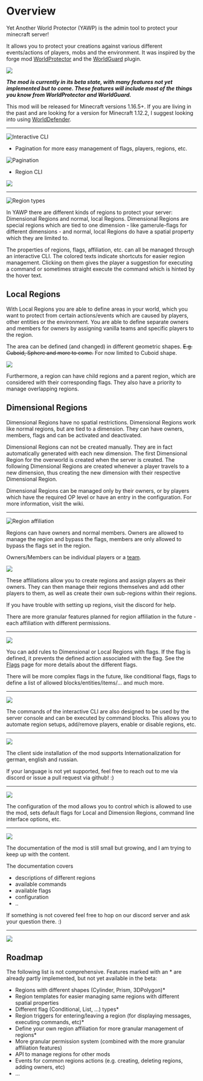 # Overview

Yet Another World Protector (YAWP) is the admin tool to protect your minecraft server!

It allows you to protect your creations against various different events/actions of players, mobs and the environment.
It was inspired by the forge mod [WorldProtector](https://www.curseforge.com/minecraft/mc-mods/worldprotector) and
the [WorldGuard](https://dev.bukkit.org/projects/worldguard) plugin.

![](https://raw.githubusercontent.com/Z0rdak/Yet-Another-World-Protector/1.16.x/web-resources/yawp-feature-1_m.png)

***The mod is currently in its beta state, with many features not yet implemented but to come. These features will
include most of the things you know from WorldProtector and WorldGuard.***

This mod will be released for Minecraft versions 1.16.5+. If you are living in the past and are looking for a version
for Minecraft 1.12.2, I suggest looking into
using [WorldDefender](https://www.curseforge.com/minecraft/mc-mods/world-defender).

___

![](https://raw.githubusercontent.com/Z0rdak/Yet-Another-World-Protector/1.16.x/web-resources/yawp-feature-2_m.png "Interactive CLI")

* Pagination for more easy management of flags, players, regions, etc.

![](https://raw.githubusercontent.com/Z0rdak/Yet-Another-World-Protector/1.16.x/web-resources/yawp-cli-pagination.png "Pagination")

* Region CLI

![](https://raw.githubusercontent.com/Z0rdak/Yet-Another-World-Protector/1.16.x/web-resources/local-interactive-cli-info.png)
___

![](https://raw.githubusercontent.com/Z0rdak/Yet-Another-World-Protector/1.16.x/web-resources/yawp-feature-3_m.png "Region types")

In YAWP there are different kinds of regions to protect your server: Dimensional Regions and normal, local Regions.
Dimensional Regions are special regions which are tied to one dimension - like gamerule-flags for different dimensions -
and normal, local Regions do have a spatial property which they are limited to.

The properties of regions, flags, affiliation, etc. can all be managed through an interactive CLI. The colored texts
indicate shortcuts for easier region management. Clicking on them gives the player a suggestion for executing a command
or sometimes straight execute the command which is hinted by the hover text.

## Local Regions

With Local Regions you are able to define areas in your world, which you want to protect from certain actions/events
which are caused by players, other entities or the environment. You are able to define separate owners and members for
owners by assigning vanilla teams and specific players to the region.

The area can be defined (and changed) in different geometric shapes. ~~E.g. Cuboid, Sphere and more to come.~~ For now
limited to Cuboid shape.

![](https://raw.githubusercontent.com/Z0rdak/Yet-Another-World-Protector/1.16.x/web-resources/yawp-feature-5_m.png "")

Furthermore, a region can have child regions and a parent region, which are considered with their corresponding flags.
They also have a priority to manage overlapping regions.

## Dimensional Regions

Dimensional Regions have no spatial restrictions. Dimensional Regions work
like normal regions, but are tied to a dimension. They can have owners, members, flags and can be activated and
deactivated.

Dimensional Regions can not be created manually. They are in fact automatically generated with each new dimension. The
first Dimensional Region for the overworld is created when the server is created. The following Dimensional Regions are
created whenever a player travels to a new dimension, thus creating the new dimension with their respective Dimensional
Region.

Dimensional Regions can be managed only by their owners, or by players which have the required OP level or have an entry
in the configuration.
For more information, visit the wiki.
___
![](https://raw.githubusercontent.com/Z0rdak/Yet-Another-World-Protector/1.16.x/web-resources/yawp-feature-4_m.png "Region affiliation")

Regions can have owners and normal members. Owners are allowed to manage the region and bypass the flags, members are
only allowed to bypass the flags set in the region.

Owners/Members can be individual players or a [team](https://minecraft.fandom.com/wiki/Commands/team).

![](https://raw.githubusercontent.com/Z0rdak/Yet-Another-World-Protector/1.16.x/web-resources/yawp-feature-6_m.png "")

These affiliations allow you to create regions and assign players as their owners. They can then manage their regions
themselves and
add other players to them, as well as create their own sub-regions within their regions.

If you have trouble with setting up regions, visit the discord for help.

There are more granular features planned for region affiliation in the future - each affiliation with different
permissions.

___
![](https://raw.githubusercontent.com/Z0rdak/Yet-Another-World-Protector/1.16.x/web-resources/yawp-feature-7_m.png "")

You can add rules to Dimensional or Local Regions with flags. If the flag is defined, it prevents the defined action
associated with the flag.
See the [Flags](https://github.com/Z0rdak/Yet-Another-World-Protector/wiki/Flags) page for more details about the
different flags.

There will be more complex flags in the future, like conditional flags, flags to define a list of allowed
blocks/entities/items/... and much more.
___
![](https://raw.githubusercontent.com/Z0rdak/Yet-Another-World-Protector/1.16.x/web-resources/yawp-feature-8_m.png)

The commands of the interactive CLI are also designed to be used by the server console and can be executed by command
blocks.
This allows you to automate region setups, add/remove players, enable or disable regions, etc.
___
![](https://raw.githubusercontent.com/Z0rdak/Yet-Another-World-Protector/1.16.x/web-resources/yawp-feature-9_m.png)

The client side installation of the mod supports Internationalization for german, english and russian.

If your language is not yet supported, feel free to reach out to me via discord or issue a pull request via github! :)
___
![](https://raw.githubusercontent.com/Z0rdak/Yet-Another-World-Protector/1.16.x/web-resources/yawp-feature-10_m.png)

The configuration of the mod allows you to control which is allowed to use the mod, sets default flags for Local and
Dimension Regions, command line interface options, etc.
___
![](https://raw.githubusercontent.com/Z0rdak/Yet-Another-World-Protector/1.16.x/web-resources/yawp-feature-11_m.png)

The documentation of the mod is still small but growing, and I am trying to keep up with the content.

The documentation covers

* descriptions of different regions
* available commands
* available flags
* configuration
* ..

If something is not covered feel free to hop on our discord server and ask your question there. :)
___

![](https://raw.githubusercontent.com/Z0rdak/Yet-Another-World-Protector/1.16.x/web-resources/yawp-feature-12_m.png)

## Roadmap

The following list is not comprehensive. Features
marked with an * are already partly implemented, but not yet available in the beta:

* Regions with different shapes (Cylinder, Prism, 3DPolygon)*
* Region templates for easier managing same regions with different spatial properties
* Different flag (Conditional, List, ...) types*
* Region triggers for entering/leaving a region (for displaying messages, executing commands, etc)*
* Define your own region affiliation for more granular management of regions*
* More granular permission system (combined with the more granular affiliation features)
* API to manage regions for other mods
* Events for common regions actions (e.g. creating, deleting regions, adding owners, etc)
* ...